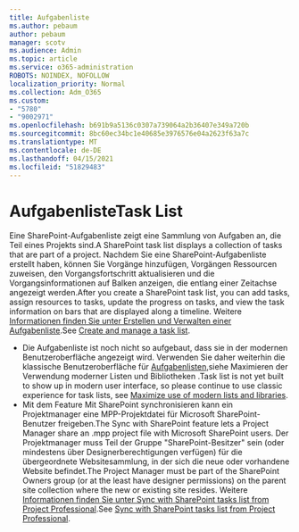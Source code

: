 ```yaml
---
title: Aufgabenliste
ms.author: pebaum
author: pebaum
manager: scotv
ms.audience: Admin
ms.topic: article
ms.service: o365-administration
ROBOTS: NOINDEX, NOFOLLOW
localization_priority: Normal
ms.collection: Adm_O365
ms.custom:
- "5780"
- "9002971"
ms.openlocfilehash: b691b9a5136c0307a739064a2b36407e349a720b
ms.sourcegitcommit: 8bc60ec34bc1e40685e3976576e04a2623f63a7c
ms.translationtype: MT
ms.contentlocale: de-DE
ms.lasthandoff: 04/15/2021
ms.locfileid: "51829483"
---
```

# <a name="task-list"></a><span data-ttu-id="47a9b-102">Aufgabenliste</span><span class="sxs-lookup"><span data-stu-id="47a9b-102">Task List</span></span>

<span data-ttu-id="47a9b-103">Eine SharePoint-Aufgabenliste zeigt eine Sammlung von Aufgaben an, die Teil eines Projekts sind.</span><span class="sxs-lookup"><span data-stu-id="47a9b-103">A SharePoint task list displays a collection of tasks that are part of a project.</span></span> <span data-ttu-id="47a9b-104">Nachdem Sie eine SharePoint-Aufgabenliste erstellt haben, können Sie Vorgänge hinzufügen, Vorgängen Ressourcen zuweisen, den Vorgangsfortschritt aktualisieren und die Vorgangsinformationen auf Balken anzeigen, die entlang einer Zeitachse angezeigt werden.</span><span class="sxs-lookup"><span data-stu-id="47a9b-104">After you create a SharePoint task list, you can add tasks, assign resources to tasks, update the progress on tasks, and view the task information on bars that are displayed along a timeline.</span></span> <span data-ttu-id="47a9b-105">Weitere [Informationen finden Sie unter Erstellen und Verwalten einer Aufgabenliste](https://support.microsoft.com/office/466ad207-46fd-4c77-9af1-41bc23cec21a).</span><span class="sxs-lookup"><span data-stu-id="47a9b-105">See [Create and manage a task list](https://support.microsoft.com/office/466ad207-46fd-4c77-9af1-41bc23cec21a).</span></span>  

-   <span data-ttu-id="47a9b-106">Die Aufgabenliste ist noch nicht so aufgebaut, dass sie in der modernen Benutzeroberfläche angezeigt wird. Verwenden Sie daher weiterhin die klassische Benutzeroberfläche für [Aufgabenlisten,](https://docs.microsoft.com/sharepoint/dev/transform/modernize-userinterface-lists-and-libraries)siehe Maximieren der Verwendung moderner Listen und Bibliotheken .</span><span class="sxs-lookup"><span data-stu-id="47a9b-106">Task list is not yet built to show up in modern user interface, so please continue to use classic experience for task lists, see [Maximize use of modern lists and libraries](https://docs.microsoft.com/sharepoint/dev/transform/modernize-userinterface-lists-and-libraries).</span></span>
-   <span data-ttu-id="47a9b-107">Mit dem Feature Mit SharePoint synchronisieren kann ein Projektmanager eine MPP-Projektdatei für Microsoft SharePoint-Benutzer freigeben.</span><span class="sxs-lookup"><span data-stu-id="47a9b-107">The Sync with SharePoint feature lets a Project Manager share an .mpp project file with Microsoft SharePoint users.</span></span> <span data-ttu-id="47a9b-108">Der Projektmanager muss Teil der Gruppe "SharePoint-Besitzer" sein (oder mindestens über Designerberechtigungen verfügen) für die übergeordnete Websitesammlung, in der sich die neue oder vorhandene Website befindet.</span><span class="sxs-lookup"><span data-stu-id="47a9b-108">The Project Manager must be part of the SharePoint Owners group (or at the least have designer permissions) on the parent site collection where the new or existing site resides.</span></span> <span data-ttu-id="47a9b-109">Weitere [Informationen finden Sie unter Sync with SharePoint tasks list from Project Professional](https://docs.microsoft.com/office/troubleshoot/project/sync-with-tasks-from-project).</span><span class="sxs-lookup"><span data-stu-id="47a9b-109">See [Sync with SharePoint tasks list from Project Professional](https://docs.microsoft.com/office/troubleshoot/project/sync-with-tasks-from-project).</span></span>